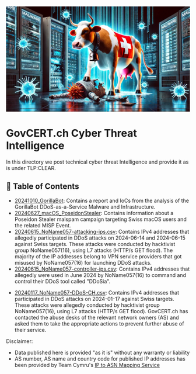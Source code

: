 ![](images/swiss-cybercow.png)

# GovCERT.ch Cyber Threat Intelligence
In this directory we post technical cyber threat Intelligence and provide it as is under TLP:CLEAR.

##  📗 Table of Contents

* [20241010_GorillaBot](20241010_GorillaBot): Contains a report and IoCs from the analysis of the GorillaBot DDoS-as-a-Service Malware and Infrastructure.
* [20240627_macOS_PoseidonStealer](20240627_macOS_PoseidonStealer): Contains information about a Poseidon Stealer malspam campaign targeting Swiss macOS users and the related MISP Event. 
* [20240615_NoName057-attacking-ips.csv](20240615_NoName057-attacking-ips.csv): Contains IPv4 addresses that allegedly participated in DDoS attacks on 2024-06-14 and 2024-06-15 against Swiss targets. These attacks were conducted by hacktivist group NoName057(16), using L7 attacks (HTTP/s GET flood). The majority of the IP addresses belong to VPN service providers that got misused by NoName057(16) for launching DDoS attacks.
* [20240615_NoName057-controller-ips.csv](20240615_NoName057-controller-ips.csv): Contains IPv4 addresses that allegedly were used in June 2024 by NoName057(16) to command and control their DDoS tool called "DDoSia".

- [20240117_NoName057-DDoS-CH.csv](20240117_NoName057-DDoS-CH.csv): Contains IPv4 addresses that participated in DDoS attacks on 2024-01-17 against Swiss targets. These attacks were allegedly conducted by hacktivist group NoName057(16), using L7 attacks (HTTP/s GET flood). GovCERT.ch has contacted the abuse desks of the relevant network owners (AS) and asked them to take the appropriate actions to prevent further abuse of their service.

Disclaimer:

* Data published here is provided "as it is" without any warranty or liability
* AS number, AS name and country code for published IP addresses has been provided by Team Cymru's  [IP to ASN Mapping Service](https://www.team-cymru.com/ip-asn-mapping)

